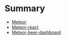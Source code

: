 # Summary
* [Meteor](meteor-test/note/000basic-usage.md)
 * [Meteor-react](meteor-test/note/001meteor-react.md)
 * [Meteor-beer-dashboard](meteor-test/note/002meteor-beer-dashboard.md)

